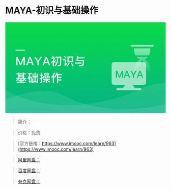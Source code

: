 # MAYA-初识与基础操作

![img](../../assets/5fe443020001ff4705400304.jpg)

> 简介：

> 价格：免费

> [官方链接：https://www.imooc.com/learn/963](https://www.imooc.com/learn/963)

> [阿里网盘：]()

> [百度网盘：]()

> [夸克网盘：]()
